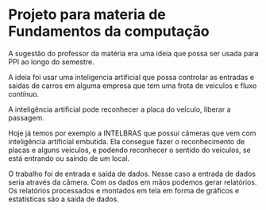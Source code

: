 # Projeto para  materia de Fundamentos da computação


A sugestão do professor da matéria era uma ideia que possa ser  usada  para PPI ao longo do semestre.

A ideia foi usar uma inteligencia artificial que possa controlar as entradas e saídas de carros em alguma empresa que tem uma frota de veiculos e fluxo contínuo.

A inteligência artificial pode reconhecer a placa do veículo, liberar a passagem.

Hoje já temos  por exemplo a INTELBRAS que possui câmeras que vem com inteligência artificial embutida. Ela consegue fazer o  reconhecimento de placas e alguns veículos, e podendo reconhecer o sentido do veículos, se está  entrando ou saíndo de um local.

O trabalho foi de entrada e saída de dados. Nesse caso a entrada de dados seria através da câmera.
Com os dados em mãos podemos gerar relatórios.
Os relatórios processados e montados em tela em forma de gráficos e estatísticas são a saída de dados.